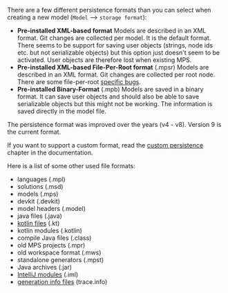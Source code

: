 There are a few different persistence formats than you can select when creating a new model (`Model` --> `storage format`):

- **Pre-installed XML-based format**
    Models are described in an XML format. Git changes are collected per model. It is the default format. There seems to be support for saving user objects (strings, node ids etc. but not serializable objects) but this option just doesn't seem to be activated. User objects are therefore lost when existing MPS.
- **Pre-installed XML-based File-Per-Root format** (.mpsr) 
  Models are described in an XML format. Git changes are collected per root node. There are some file-per-root [specific bugs](https://youtrack.jetbrains.com/issues/MPS?q=per%20root%20persistence%20%23Open%20).
- **Pre-installed Binary-Format** (.mpb)
    Models are saved in a binary format. It can save user objects and should also be able to save serializable objects but this might not be working. The information is saved directly in the model file.

The persistence format was improved over the years (v4 - v8). Version 9 is the current format.

If you want to support a custom format, read the [custom persistence](https://www.jetbrains.com/help/mps/open-api-accessing-models-from-code.html#custompersistence) chapter in the documentation.

Here is a list of some other used file formats:

- languages (.mpl)
- solutions (.msd)
- models (.mps)
- devkit (.devkit)
- model headers (.model)
- java files (.java)
- [kotlin files](https://docs.fileformat.com/programming/kt/) (.kt)
- kotlin modules (.kotlin)
- compile Java files (.class)
- old MPS projects (.mpr)
- old workspace format (.mws)
- standalone generators (.mpst)
- Java archives (.jar)
- [IntelliJ modules](https://www.jetbrains.com/help/idea/creating-and-managing-modules.html) (.iml)
- [generation info files](https://www.jetbrains.com/help/mps/debugger.html#debuggingbaselanguageanditsextensions-integrationwiththejavadebugger) (trace.info)
